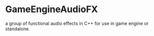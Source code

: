 # GameEngineAudioFX
 a group of functional audio effects in C++ for use in game engine or standalone.
